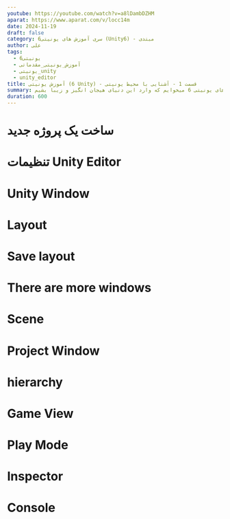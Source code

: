 ```yaml
---
youtube: https://youtube.com/watch?v=a8lDambDZHM
aparat: https://www.aparat.com/v/locc14m
date: 2024-11-19
draft: false
category: سری آموزش های یونیتی6 (Unity6) - مبتدی
author: علی
tags:
  - یونیتی6
  - آموزش_یونیتی_مقدماتی
  - یونیتی_unity
  - unity_editor
title: آموزش یونیتی (6 Unity) - قسمت 1 - آشنایی با محیط یونیتی
summary: با اولین قسمت از سری آموزش های یونیتی 6 میخوایم که وارد این دنیای هیجان انگیز و زیبا بشیم.
duration: 600
---
```

# ساخت یک پروژه جدید
# تنظیمات Unity Editor
# Unity Window
# Layout
# Save layout
# There are more windows
# Scene
# Project Window
# hierarchy
# Game View
# Play Mode
# Inspector
# Console